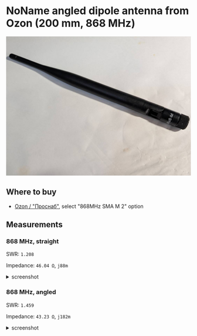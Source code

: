 # NoName angled dipole antenna from Ozon (200 mm, 868 MHz)

![photo](images/00_photo.jpg)

## Where to buy

- [Ozon / "Проснаб"](https://www.ozon.ru/product/antenna-868-mgts-lora-lorawan-2sht-upakovka-1847411655/), select "868MHz SMA M 2" option

## Measurements

### 868 MHz, straight

SWR: `1.208`

Impedance: `46.04 Ω`, `j88m`

<details>
<summary>screenshot</summary>

![measurements in straight position](images/01_straight.png)

</details>

### 868 MHz, angled

SWR: `1.459`

Impedance: `43.23 Ω`, `j182m`

<details>
<summary>screenshot</summary>

![measurements in angled position](images/02_angled_90_deg.png)

</details>
